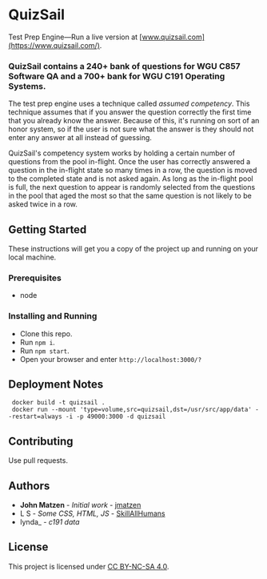 # QuizSail

Test Prep Engine—Run a live version at [www.quizsail.com](https://www.quizsail.com/).

### QuizSail contains a 240+ bank of questions for WGU C857 Software QA and a 700+ bank for WGU C191 Operating Systems.

The test prep engine uses a technique called *assumed competency*.  This technique assumes that if you answer the question correctly the first time that you already know the answer. Because of this, it's running on sort of an honor system, so if the user is not sure what the answer is they should not enter any answer at all instead of guessing.

QuizSail's competency system works by holding a certain number of questions from the pool in-flight.  Once the user has correctly answered a question in the in-flight state so many times in a row, the question is moved to the completed state and is not asked again.  As long as the in-flight pool is full, the next question to appear is randomly selected from the questions in the pool that aged the most so that the same question is not likely to be asked twice in a row.

## Getting Started

These instructions will get you a copy of the project up and running on your local machine.

### Prerequisites

* node


### Installing and Running

* Clone this repo.
* Run ```npm i```.
* Run ```npm start```.
* Open your browser and enter ```http://localhost:3000/?```

## Deployment Notes

```
 docker build -t quizsail .
 docker run --mount 'type=volume,src=quizsail,dst=/usr/src/app/data' --restart=always -i -p 49000:3000 -d quizsail
```

## Contributing

Use pull requests.


## Authors

* **John Matzen** - *Initial work* - [jmatzen](https://github.com/jmatzen)
* L S - *Some CSS, HTML, JS* - [SkillAllHumans](https://github.com/SkillAllHumans)
* lynda_ - *c191 data*


## License

This project is licensed under [CC BY-NC-SA 4.0](https://creativecommons.org/licenses/by-nc-sa/4.0/).
